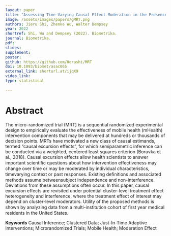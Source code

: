 ```yaml
---
layout: paper
title: "Assessing Time-Varying Causal Effect Moderation in the Presence of Cluster-Level Treatment Effect Heterogeneity and Interference"
image: /assets/images/papers/gMRT.png
authors: Jieru Shi, Zhenke Wu, Walter Dempsey
year: 2022
shortref: Shi, Wu and Dempsey (2022). Biometrika.
journal: Biometrika.
pdf: 
slides: 
supplement:   
poster: 
github: https://github.com/Herashi/MRT
doi: 10.1093/biomet/asac065
external_link: shorturl.at/ijqX9
video_link: 
type: statistical
 
---
```


# Abstract

The micro-randomized trial (MRT) is a sequential randomized experimental design to empirically evaluate the effectiveness of mobile health (mHealth) intervention components that may be delivered at hundreds or thousands of decision points. MRTs have motivated a new class of causal estimands, termed “causal excursion effects”, for which semiparametric inference can be conducted via a weighted, centered least squares criterion (Boruvka et al., 2018). Causal excursion effects allow health scientists to answer important scientiﬁc questions about how intervention effectiveness may change over time or may be moderated by individual characteristics, timevarying context or past responses. Existing deﬁnitions and associated methods assume betweensubject independence and non-interference. Deviations from these assumptions often occur. In this paper, causal excursion effects are revisited under potential cluster-level treatment effect heterogeneity and interference, where the treatment effect of interest may depend on cluster-level moderators. Utility of the proposed methods is shown by analyzing data from a multi-institution cohort of ﬁrst year medical residents in the United States.

**Keywords** Causal Inference; Clustered Data; Just-In-Time Adaptive Interventions; Microrandomized Trials; Mobile Health; Moderation Effect
